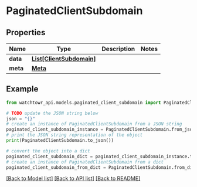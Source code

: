 # PaginatedClientSubdomain


## Properties

Name | Type | Description | Notes
------------ | ------------- | ------------- | -------------
**data** | [**List[ClientSubdomain]**](ClientSubdomain.md) |  | 
**meta** | [**Meta**](Meta.md) |  | 

## Example

```python
from watchtowr_api.models.paginated_client_subdomain import PaginatedClientSubdomain

# TODO update the JSON string below
json = "{}"
# create an instance of PaginatedClientSubdomain from a JSON string
paginated_client_subdomain_instance = PaginatedClientSubdomain.from_json(json)
# print the JSON string representation of the object
print(PaginatedClientSubdomain.to_json())

# convert the object into a dict
paginated_client_subdomain_dict = paginated_client_subdomain_instance.to_dict()
# create an instance of PaginatedClientSubdomain from a dict
paginated_client_subdomain_from_dict = PaginatedClientSubdomain.from_dict(paginated_client_subdomain_dict)
```
[[Back to Model list]](../README.md#documentation-for-models) [[Back to API list]](../README.md#documentation-for-api-endpoints) [[Back to README]](../README.md)


